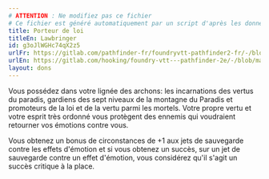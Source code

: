 ```yaml
---
# ATTENTION : Ne modifiez pas ce fichier
# Ce fichier est généré automatiquement par un script d'après les données du module Foundry VTT officiel et de sa traduction
title: Porteur de loi
titleEn: Lawbringer
id: g3oJlWGHc74qX2z5
urlFr: https://gitlab.com/pathfinder-fr/foundryvtt-pathfinder2-fr/-/blob/master/data/feats/g3oJlWGHc74qX2z5.htm
urlEn: https://gitlab.com/hooking/foundry-vtt---pathfinder-2e/-/blob/master/packs/data/feats.db/lawbringer.json
layout: dons
---
```

Vous possédez dans votre lignée des archons: les incarnations des vertus du paradis, gardiens des sept niveaux de la montagne du Paradis et promoteurs de la loi et de la vertu parmi les mortels. Votre propre vertu et votre esprit très ordonné vous protègent des ennemis qui voudraient retourner vos émotions contre vous.

Vous obtenez un bonus de circonstances de +1 aux jets de sauvegarde contre les effets d'émotion et si vous obtenez un succès, sur un jet de sauvegarde contre un effet d'émotion, vous considérez qu'il s'agit un succès critique à la place.
